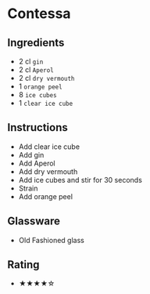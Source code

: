 # Contessa

## Ingredients
- 2 cl `gin`
- 2 cl `Aperol`
- 2 cl `dry vermouth`
- 1 `orange peel`
- 8 `ice cubes`
- 1 `clear ice cube`

## Instructions
- Add clear ice cube
- Add gin
- Add Aperol
- Add dry vermouth
- Add ice cubes and stir for 30 seconds
- Strain
- Add orange peel

## Glassware
- Old Fashioned glass

## Rating
- ★★★★☆